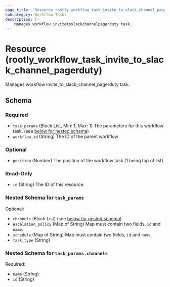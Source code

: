 ```yaml
---
page_title: "Resource rootly_workflow_task_invite_to_slack_channel_pagerduty - terraform-provider-rootly"
subcategory: Workflow Tasks
description: |-
    Manages workflow invitetoslackchannelpagerduty task.
---
```


# Resource (rootly_workflow_task_invite_to_slack_channel_pagerduty)

Manages workflow invite_to_slack_channel_pagerduty task.

<!-- schema generated by tfplugindocs -->
## Schema

### Required

- `task_params` (Block List, Min: 1, Max: 1) The parameters for this workflow task. (see [below for nested schema](#nestedblock--task_params))
- `workflow_id` (String) The ID of the parent workflow

### Optional

- `position` (Number) The position of the workflow task (1 being top of list)

### Read-Only

- `id` (String) The ID of this resource.

<a id="nestedblock--task_params"></a>
### Nested Schema for `task_params`

Optional:

- `channels` (Block List) (see [below for nested schema](#nestedblock--task_params--channels))
- `escalation_policy` (Map of String) Map must contain two fields, `id` and `name`.
- `schedule` (Map of String) Map must contain two fields, `id` and `name`.
- `task_type` (String)

<a id="nestedblock--task_params--channels"></a>
### Nested Schema for `task_params.channels`

Required:

- `name` (String)
- `id` (String)
